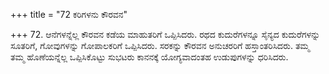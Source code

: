 +++
title = "72 ಕರಿಗಳನು ಕೌರವನ"

+++
72. ಆನೆಗಳನ್ನೆಲ್ಲ ಕೌರವನ ಕಡೆಯ ಮಾಹುತರಿಗೆ  ಒಪ್ಪಿಸಿದರು. ರಥದ ಕುದುರೆಗಳನ್ನೂ ಸೈನ್ಯದ ಕುದುರೆಗಳನ್ನು ಸೂತರಿಗೆ, ಗೋವುಗಳನ್ನು ಗೋಪಾಲಕರಿಗೆ ಒಪ್ಪಿಸಿದರು. ಸರಕನ್ನು ಕೌರವನ ಅನುಚರರಿಗೆ ಹಸ್ತಾಂತರಿಸಿದರು. ತಮ್ಮ ತಮ್ಮ ಹೊಣೆಯನ್ನೆಲ್ಲ ಒಪ್ಪಿಸಿಕೊಟ್ಟು ಸುಭಟರು ಕಾನನಕ್ಕೆ ಯೋಗ್ಯವಾದಂತಹ ಉಡುಪುಗಳನ್ನು ಧರಿಸಿದರು.